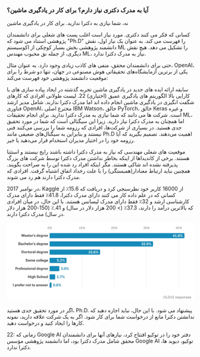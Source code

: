 ###  آیا به مدرک دکتری نیاز دارم؟ برای کار در یادگیری ماشین؟

نه، شما نیازی به دکترا ندارید. برای کار در یادگیری ماشین

کسانی که فکر می کنند دکتری. مورد نیاز است اغلب پست های شغلی برای دانشمندان پژوهشی استناد می شود که "Ph.D" را فهرست می کند. به عنوان یک نیاز اول، نقش دانشمند پژوهشی بخش بسیار کوچکی از اکوسیستم ML را تشکیل می دهد. هیچ نقش دیگری، از جمله نق محبوب مهندس ML، نیاز به مدرک دکترا ندارد.

حتی برای دانشمندان محقق، منفی های کاذب زیادی وجود دارد. به عنوان مثال، OpenAI، یکی از برترین آزمایشگاه‌های تحقیقاتی هوش مصنوعی در جهان، تنها دو شرط را برای موقعیت دانشمند پژوهشی خود فهرست می‌کند:

سابقه ارائه ایده های جدید در یادگیری ماشین
تجربه گذشته در ایجاد پیاده سازی های با کارایی بالا الگوریتم های یادگیری عمیق (اختیاری)
 22. لیست طولانی افرادی که کارهای شگفت انگیزی در یادگیری ماشین انجام داده اند اما مدرک دکترا ندارند. شامل مدیر ارشد فناوری OpenAI، مخترع اصلی IBM Watson، خالق PyTorch، خالق Keras و غیره است.
شرکت ها می دانند که شما نیازی به مدرک دکترا ندارید. برای انجام تحقیقات ML، اما همچنان به مدرک دکترا نیاز دارید. زیرا این سیگنالی است که شما در مورد تحقیق جدی هستید. در بسیاری از شرکت‌ها، افرادی که رزومه شما را بررسی می‌کنند فنی نیستند و بنابراین به سیگنال‌های ضعیفی مانند Ph.D اهمیت می‌دهند. تصمیم بگیرید که آیا رزومه خود را در اختیار مدیران استخدام قرار می‌دهید یا خیر.

موقعیت های شغلی مهندسی که نیاز به مدرک دکترا داشته باشند رایج نیستند و استثنا هستند. برخی از کاندیداها از اینکه بخاطر نداشتن مدرک دکترا توسط شرکت های بزرگ پذیرفته نشده اند شاکی هستند. مگر اینکه افراد رد شده این را به صراحت بگویند. همچنین نباید ارتباط معنادار(همبستگی) را با علت رخداد اتفاق اشتباه گرفت. افرادی که مدرک دکترا دارند هم رد می شوند.

در نوامبر 2017، Kaggle از 16000 کاربر خود نظرسنجی کرد و دریافت که 15.6٪ از کسانی که در علم داده کار می کنند دارای مدرک دکترا، 41.8٪ فقط دارای مدرک کارشناسی ارشد و 32٪ فقط دارای مدرک لیسانس هستند. با این حال، در میان افرادی که بالاترین درآمد را دارند، 37.3٪ (> 200 هزار دلار در سال) و 41.٪ (150-200 هزار دلار در سال) مدرک دکترا دارند.

![alt_text](images/image5.jpg "image_tooltip")

اگر در مورد تحقیق جدی هستید، Ph.D. پیشنهاد می شود. با این حال، نباید اجازه دهید که ندانشتن دکترا مانع از درخواست شما برای کار شود. اگر به یک شرکت علاقه دارید، نمونه کارها را ایجاد کنید و درخواست دهید.

22: زمانی که Google AI دفتر خود را در توکیو افتتاح کرد، نیازهای آنها برای دانشمندان محقق شامل مدرک دکترا بود، اما دانشمند پژوهشی مؤسس Google AI توکیو، دیوید ها، دکترا ندارد.


